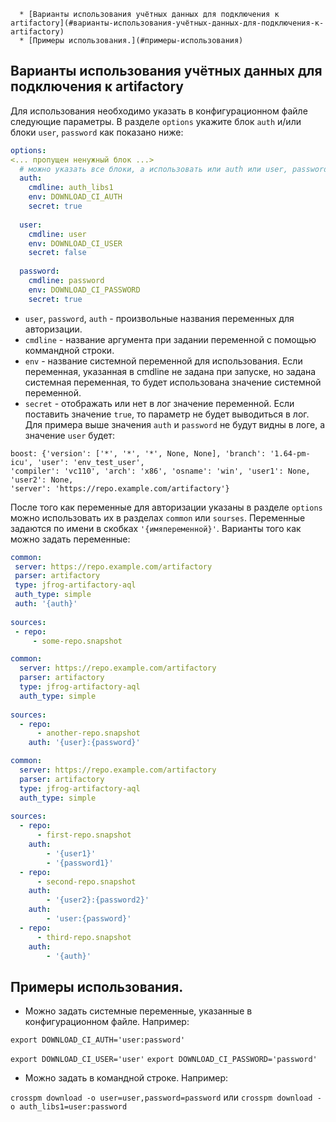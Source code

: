 <!--ts-->
      * [Варианты использования учётных данных для подключения к artifactory](#варианты-использования-учётных-данных-для-подключения-к-artifactory)
      * [Примеры использования.](#примеры-использования)

<!-- Added by: aburov, at: 2019-01-16T17:11+07:00 -->

<!--te-->
## Варианты использования учётных данных для подключения к artifactory

Для использования необходимо указать в конфигурационном файле следующие параметры.
В разделе `options` укажите блок `auth` и/или блоки `user`, `password` как показано ниже:
```yaml
options:
<... пропущен ненужный блок ...>
  # можно указать все блоки, а использовать или auth или user, password
  auth: 
    cmdline: auth_libs1
    env: DOWNLOAD_CI_AUTH
    secret: true
    
  user:
    cmdline: user
    env: DOWNLOAD_CI_USER
    secret: false
  
  password:
    cmdline: password
    env: DOWNLOAD_CI_PASSWORD
    secret: true
```

 - `user`, `password`, `auth` - произвольные названия переменных для авторизации.
 - `cmdline` - название аргумента при задании переменной с помощью коммандной строки.
 - `env` - название системной переменной для использования. Если переменная, указанная в cmdline не задана при запуске,
 но задана системная переменная, то будет использована значение системной переменной.
 - `secret` - отображать или нет в лог значение переменной. Если поставить значение `true`,
 то параметр не будет выводиться в лог. Для примера выше значения `auth` и `password` не будут видны в логе, а значение `user` будет:
  ```
boost: {'version': ['*', '*', '*', None, None], 'branch': '1.64-pm-icu', 'user': 'env_test_user', 
'compiler': 'vc110', 'arch': 'x86', 'osname': 'win', 'user1': None, 'user2': None, 
'server': 'https://repo.example.com/artifactory'}
```
 
 После того как переменные для авторизации указаны в разделе `options` можно использовать их в разделах `common` или `sourses`.
 Переменные задаются по имени в скобках `'{имяпеременной}'`.
 Варианты того как можно задать переменные:
 ```yaml
common:
  server: https://repo.example.com/artifactory
  parser: artifactory
  type: jfrog-artifactory-aql
  auth_type: simple
  auth: '{auth}'
  
sources:
  - repo:
      - some-repo.snapshot 
```

```yaml
common:
  server: https://repo.example.com/artifactory
  parser: artifactory
  type: jfrog-artifactory-aql
  auth_type: simple
  
sources:
  - repo:
      - another-repo.snapshot
    auth: '{user}:{password}'
``` 
 
```yaml
common:
  server: https://repo.example.com/artifactory
  parser: artifactory
  type: jfrog-artifactory-aql
  auth_type: simple
  
sources:
  - repo:
      - first-repo.snapshot
    auth: 
        - '{user1}'
        - '{password1}'         
  - repo:
      - second-repo.snapshot
    auth: 
        - '{user2}:{password2}'
    auth: 
        - 'user:{password}'
  - repo:
      - third-repo.snapshot
    auth: 
        - '{auth}'
```

## Примеры использования.

 - Можно задать системные переменные, указанные в конфигурационном файле. Например:
 
 `export DOWNLOAD_CI_AUTH='user:password'`
 
 `export DOWNLOAD_CI_USER='user'`
 `export DOWNLOAD_CI_PASSWORD='password'`

 - Можно задать в командной строке. Например:
 
`crosspm download -o user=user,password=password`
или
`crosspm download -o auth_libs1=user:password`
